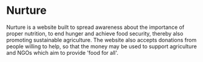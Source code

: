 # Nurture

Nurture is a website built to spread awareness about the importance of proper nutrition, to end hunger and achieve food security, thereby also promoting sustainable agriculture. The website also accepts donations from people willing to help, so that the money may be used to support agriculture and NGOs which aim to provide 'food for all'.
